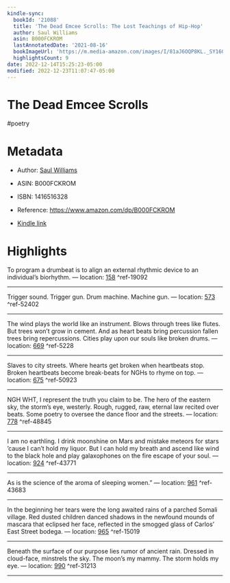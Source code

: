 ```yaml
---
kindle-sync:
  bookId: '21088'
  title: 'The Dead Emcee Scrolls: The Lost Teachings of Hip-Hop'
  author: Saul Williams
  asin: B000FCKROM
  lastAnnotatedDate: '2021-08-16'
  bookImageUrl: 'https://m.media-amazon.com/images/I/81aJ6OQP8KL._SY160.jpg'
  highlightsCount: 9
date: 2022-12-14T15:25:23-05:00
modified: 2022-12-23T11:07:47-05:00
---
```

# The Dead Emcee Scrolls

#poetry 

# Metadata

* Author: [Saul Williams](https://www.amazon.com/Saul-Williams/e/B001HMPNM0/ref=dp_byline_cont_ebooks_1)

* ASIN: B000FCKROM

* ISBN: 1416516328

* Reference: <https://www.amazon.com/dp/B000FCKROM>

* [Kindle link](kindle://book?action=open&asin=B000FCKROM)

# Highlights

To program a drumbeat is to align an external rhythmic device to an individual’s biorhythm. — location: [158](kindle://book?action=open&asin=B000FCKROM&location=158) ^ref-19092

---

Trigger sound. Trigger gun. Drum machine. Machine gun. — location: [573](kindle://book?action=open&asin=B000FCKROM&location=573) ^ref-52402

---

The wind plays the world like an instrument. Blows through trees like flutes. But trees won’t grow in cement. And as heart beats bring percussion fallen trees bring repercussions. Cities play upon our souls like broken drums. — location: [669](kindle://book?action=open&asin=B000FCKROM&location=669) ^ref-5228

---

Slaves to city streets. Where hearts get broken when heartbeats stop. Broken heartbeats become break-beats for NGHs to rhyme on top. — location: [675](kindle://book?action=open&asin=B000FCKROM&location=675) ^ref-50923

---

NGH WHT, I represent the truth you claim to be. The hero of the eastern sky, the storm’s eye, westerly. Rough, rugged, raw, eternal law recited over beats. Some poetry to oversee the dance floor and the streets. — location: [778](kindle://book?action=open&asin=B000FCKROM&location=778) ^ref-48845

---

I am no earthling. I drink moonshine on Mars and mistake meteors for stars ’cause I can’t hold my liquor. But I can hold my breath and ascend like wind to the black hole and play galaxophones on the fire escape of your soul. — location: [924](kindle://book?action=open&asin=B000FCKROM&location=924) ^ref-43771

---

As is the science of the aroma of sleeping women.” — location: [961](kindle://book?action=open&asin=B000FCKROM&location=961) ^ref-43683

---

In the beginning her tears were the long awaited rains of a parched Somali village. Red dusted children danced shadows in the newfound mounds of mascara that eclipsed her face, reflected in the smogged glass of Carlos’ East Street bodega. — location: [965](kindle://book?action=open&asin=B000FCKROM&location=965) ^ref-15019

---

Beneath the surface of our purpose lies rumor of ancient rain. Dressed in cloud-face, minstrels the sky. The moon’s my mammy. The storm holds my eye. — location: [990](kindle://book?action=open&asin=B000FCKROM&location=990) ^ref-31213

---
